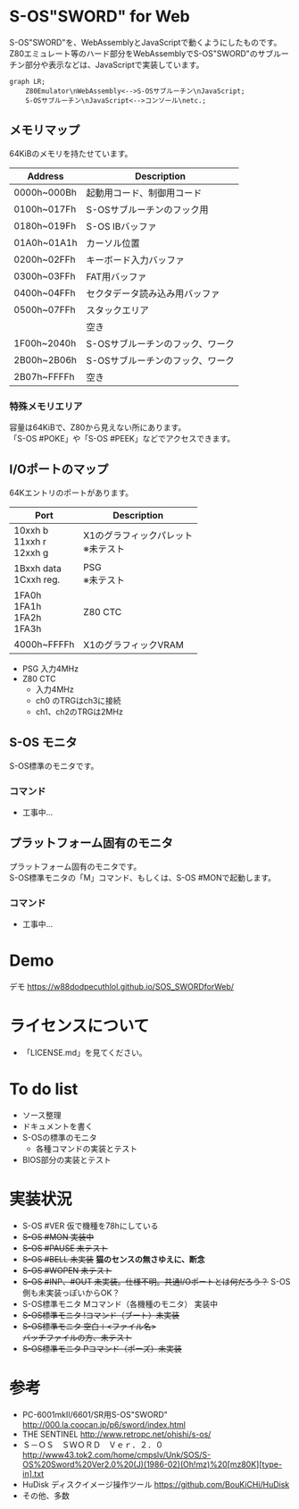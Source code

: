 # S-OS"SWORD" for Web

S-OS"SWORD"を、WebAssemblyとJavaScriptで動くようにしたものです。  
Z80エミュレート等のハード部分をWebAssemblyでS-OS"SWORD"のサブルーチン部分や表示などは、JavaScriptで実装しています。

```mermaid
graph LR;
    Z80Emulator\nWebAssembly<-->S-OSサブルーチン\nJavaScript;
    S-OSサブルーチン\nJavaScript<-->コンソール\netc.;
```

## メモリマップ

64KiBのメモリを持たせています。

| Address | Description |
| --- | --- |
| 0000h~000Bh | 起動用コード、制御用コード |
| 0100h~017Fh | S-OSサブルーチンのフック用 |
| 0180h~019Fh | S-OS IBバッファ |
| 01A0h~01A1h | カーソル位置 |
| 0200h~02FFh | キーボード入力バッファ |
| 0300h~03FFh | FAT用バッファ |
| 0400h~04FFh | セクタデータ読み込み用バッファ |
| 0500h~07FFh | スタックエリア |
|  | 空き |
| 1F00h~2040h | S-OSサブルーチンのフック、ワーク |
| 2B00h~2B06h | S-OSサブルーチンのフック、ワーク |
| 2B07h~FFFFh | 空き |

### 特殊メモリエリア

容量は64KiBで、Z80から見えない所にあります。  
「S-OS #POKE」や「S-OS #PEEK」などでアクセスできます。

## I/Oポートのマップ

64Kエントリのポートがあります。

| Port | Description |
| --- | --- |
| 10xxh b<br>11xxh r<br>12xxh g | X1のグラフィックパレット<br>※未テスト |
| 1Bxxh data<br>1Cxxh reg. | PSG<br>※未テスト |
| 1FA0h<br>1FA1h<br>1FA2h<br>1FA3h | Z80 CTC |
| 4000h~FFFFh | X1のグラフィックVRAM |

- PSG 入力4MHz
- Z80 CTC
  - 入力4MHz
  - ch0 のTRGはch3に接続
  - ch1、ch2のTRGは2MHz

## S-OS モニタ

S-OS標準のモニタです。

### コマンド

- 工事中...

## プラットフォーム固有のモニタ

プラットフォーム固有のモニタです。  
S-OS標準モニタの「M」コマンド、もしくは、S-OS #MONで起動します。

### コマンド

- 工事中...

# Demo

デモ https://w88dodpecuthlol.github.io/SOS_SWORDforWeb/

# ライセンスについて

- 「LICENSE.md」を見てください。

# To do list

- ソース整理
- ドキュメントを書く
- S-OSの標準のモニタ
  - 各種コマンドの実装とテスト
- BIOS部分の実装とテスト

# 実装状況

- S-OS #VER 仮で機種を78hにしている
- ~~S-OS #MON 実装中~~
- ~~S-OS #PAUSE 未テスト~~
- ~~S-OS #BELL 未実装~~ **猫のセンスの無さゆえに、断念**
- ~~S-OS #WOPEN 未テスト~~
- ~~S-OS #INP、#OUT 未実装。仕様不明。共通I/Oポートとは何だろう？~~ S-OS側も未実装っぽいからOK？
- S-OS標準モニタ Mコマンド（各機種のモニタ） 実装中
- ~~S-OS標準モニタ !コマンド（ブート）未実装~~
- ~~S-OS標準モニタ 空白＋<ファイル名>~~  
  ~~バッチファイルの方、未テスト~~
- ~~S-OS標準モニタ Pコマンド（ポーズ）未実装~~

# 参考

- PC-6001mkII/6601/SR用S-OS"SWORD" http://000.la.coocan.jp/p6/sword/index.html
- THE SENTINEL http://www.retropc.net/ohishi/s-os/
- Ｓ－ＯＳ　ＳＷＯＲＤ　Ｖｅｒ．２．０ http://www43.tok2.com/home/cmpslv/Unk/SOS/S-OS%20Sword%20Ver2.0%20(J)(1986-02)(Oh!mz)%20[mz80K][type-in].txt
- HuDisk ディスクイメージ操作ツール https://github.com/BouKiCHi/HuDisk
- その他、多数
